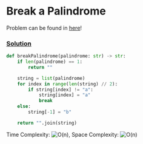 # Break a Palindrome

Problem can be found in [here](https://leetcode.com/problems/break-a-palindrome/)!

### [Solution](/String/13-RomantoInteger/solution.py)

```python
def breakPalindrome(palindrome: str) -> str:
    if len(palindrome) == 1:
        return ""

    string = list(palindrome)
    for index in range(len(string) // 2):
        if string[index] != "a":
            string[index] = "a"
            break
    else:
        string[-1] = "b"

    return "".join(string)
```

Time Complexity: ![O(n)](<https://latex.codecogs.com/svg.image?\inline&space;O(n)>), Space Complexity: ![O(n)](<https://latex.codecogs.com/svg.image?\inline&space;O(n)>)
